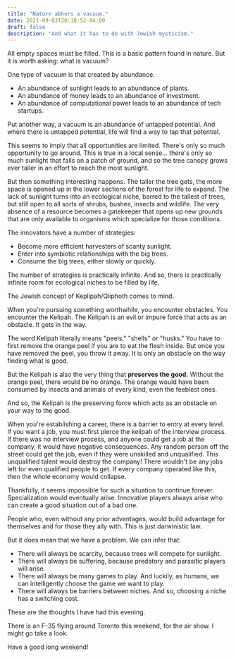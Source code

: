 ```yaml
---
title: "Nature abhors a vacuum."
date: 2021-09-03T20:18:52-04:00
draft: false
description: "And what it has to do with Jewish mysticism."
---
```


All empty spaces must be filled. This is a basic pattern found in nature. But it is worth asking: what is vacuum?

One type of vacuum is that created by abundance.

- An abundance of sunlight leads to an abundance of plants.
- An abundance of money leads to an abundance of investment.
- An abundance of computational power leads to an abundance of tech startups.

Put another way, a vacuum is an abundance of untapped potential. And where there is untapped potential, life will find a way to tap that potential.

This seems to imply that all opportunities are limited. There's only so much opportunity to go around. This is true in a local sense... there's only so much sunlight that falls on a patch of ground, and so the tree canopy grows ever taller in an effort to reach the most sunlight.

But then something interesting happens. The taller the tree gets, the more space is opened up in the lower sections of the forest for life to expand. The lack of sunlight turns into an ecological niche, barred to the tallest of trees, but still open to all sorts of shrubs, bushes, insects and wildlife. The very absence of a resource becomes a gatekeeper that opens up new grounds that are only available to organisms which specialize for those conditions.

The innovators have a number of strategies:

- Become more efficient harvesters of scanty sunlight.
- Enter into symbiotic relationships with the big trees.
- Consume the big trees, either slowly or quickly.

The number of strategies is practically infinite. And so, there is practically infinite room for ecological niches to be filled by life.

The Jewish concept of Keplipah/Qliphoth comes to mind.

When you're pursuing something worthwhile, you encounter obstacles. You encounter the Kelipah. The Kelipah is an evil or impure force that acts as an obstacle. It gets in the way.

The word Kelipah literally means "peels," "shells" or "husks." You have to first remove the orange peel if you are to eat the flesh inside. But once you have removed the peel, you throw it away. It is only an obstacle on the way finding what is good.

But the Kelipah is also the very thing that **preserves the good.** Without the orange peel, there would be no orange. The orange would have been consumed by insects and animals of every kind, even the feeblest ones.

And so, the Kelipah is the preserving force which acts as an obstacle on your way to the good.

When you're establishing a career, there is a barrier to entry at every level. If you want a job, you must first pierce the kelipah of the interview process. If there was no interview process, and anyone could get a job at the company, it would have negative consequences. Any random person off the street could get the job, even if they were unskilled and unqualified. This unqualified talent would destroy the company! There wouldn't be any jobs left for even qualified people to get. If every company operated like this, then the whole economy would collapse.

Thankfully, it seems impossible for such a situation to continue forever. Specialization would eventually arise. Innovative players always arise who can create a good situation out of a bad one.

People who, even without any prior advantages, would build advantage for themselves and for those they ally with. This is just darwinistic law.

But it does mean that we have a problem. We can infer that:

- There will always be scarcity, because trees will compete for sunlight.
- There will always be suffering, because predatory and parasitic players will arise.
- There will always be many games to play. And luckily, as humans, we can intelligently choose the game we want to play.
- There will always be barriers between niches. And so, choosing a niche has a switching cost.

These are the thoughts I have had this evening.

There is an F-35 flying around Toronto this weekend, for the air show. I might go take a look.

Have a good long weekend!
